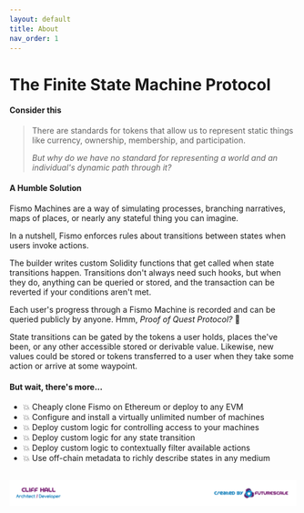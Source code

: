 ```yaml
---
layout: default
title: About
nav_order: 1
---
```

# The Finite State Machine Protocol

#### Consider this
> There are standards for tokens that allow us to represent static things like currency, ownership, membership, and participation. 
> 
> _But why do we have no standard for representing a world and an individual's dynamic path through it?_

#### A Humble Solution
Fismo Machines are a way of simulating processes, branching narratives, maps of places, or nearly any stateful thing you can imagine.

In a nutshell, Fismo enforces rules about transitions between states when users invoke actions.

The builder writes custom Solidity functions that get called when state transitions happen. Transitions don't always need such hooks, but when they do, anything can be queried or stored, and the transaction can be reverted if your conditions aren't met.

Each user's progress through a Fismo Machine is recorded and can be queried publicly by anyone. Hmm, _Proof of Quest Protocol?_ 🤔

State transitions can be gated by the tokens a user holds, places the've been, or any other  accessible stored or derivable value. Likewise, new values could be stored or tokens transferred to a user when they take some action or arrive at some waypoint.

#### But wait, there's more...
* 💥 Cheaply clone Fismo on Ethereum or deploy to any EVM
* 💥 Configure and install a virtually unlimited number of machines
* 💥 Deploy custom logic for controlling access to your machines
* 💥 Deploy custom logic for any state transition
* 💥 Deploy custom logic to contextually filter available actions
* 💥 Use off-chain metadata to richly describe states in any medium

##  [![Created by Futurescale](images/created-by.png)](https://futurescale.com)